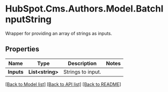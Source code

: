 # HubSpot.Cms.Authors.Model.BatchInputString
Wrapper for providing an array of strings as inputs.

## Properties

Name | Type | Description | Notes
------------ | ------------- | ------------- | -------------
**Inputs** | **List&lt;string&gt;** | Strings to input. | 

[[Back to Model list]](../README.md#documentation-for-models) [[Back to API list]](../README.md#documentation-for-api-endpoints) [[Back to README]](../README.md)

